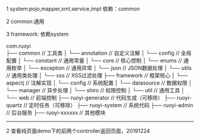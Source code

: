 1 system:pojo,mapper,xml,service,impl     依赖：common

2 common:通用

3 framework:     依赖system


com.ruoyi     
├── common            // 工具类
│       └── annotation                    // 自定义注解
│       └── config                        // 全局配置
│       └── constant                      // 通用常量
│       └── core                          // 核心控制
│       └── enums                         // 通用枚举
│       └── exception                     // 通用异常
│       └── json                          // JSON数据处理
│       └── utils                         // 通用类处理
│       └── xss                           // XSS过滤处理
├── framework         // 框架核心
│       └── aspectj                       // 注解实现
│       └── config                        // 系统配置
│       └── datasource                    // 数据权限
│       └── manager                       // 异步处理
│       └── shiro                         // 权限控制
│       └── util                          // 通用工具
│       └── web                           // 前端控制
├── ruoyi-generator   // 代码生成（可移除）
├── ruoyi-quartz      // 定时任务（可移除）
├── ruoyi-system      // 系统代码
├── ruoyi-admin       // 后台服务
├── ruoyi-xxxxxx      // 其他模块


*****************************************************************

2 查看纯页面demo下的前两个controller返回页面，20191224